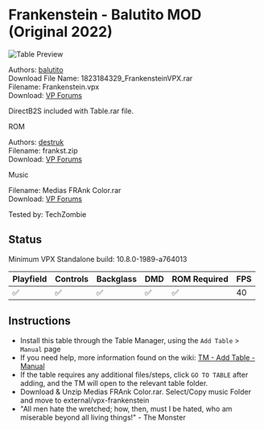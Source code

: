 ﻿# Frankenstein - Balutito MOD (Original 2022)

![Table Preview](../../images/vpx-frankenstein.png)

Authors: [balutito](https://vpuniverse.com/profile/36070-balutito/)  
Download File Name: 1823184329_FrankensteinVPX.rar  
Filename: Frankenstein.vpx  
Download: [VP Forums](https://vpuniverse.com/files/file/8983-frankenstein-color-edition-balutito-mod/)

DirectB2S included with Table.rar file. 

ROM

Authors: [destruk](https://www.vpforums.org/index.php?showuser=5)  
Filename: frankst.zip  
Download: [VP Forums](https://www.vpforums.org/index.php?app=downloads&showfile=238)

Music

Filename: Medias FRAnk Color.rar  
Download: [VP Forums](https://vpuniverse.com/files/file/8983-frankenstein-color-edition-balutito-mod/)

Tested by: TechZombie

## Status 

Minimum VPX Standalone build: 10.8.0-1989-a764013

| Playfield | Controls | Backglass | DMD | ROM Required | FPS | 
|-----------|----------|-----------|-----|--------------|-----|
| :white_check_mark: | :white_check_mark: | :white_check_mark: | :white_check_mark: | :white_check_mark: | 40 |

## Instructions

- Install this table through the Table Manager, using the `Add Table` > `Manual` page
- If you need help, more information found on the wiki: [TM - Add Table - Manual](https://github.com/LegendsUnchained/vpx-standalone-alp4k/wiki/%5B04%5D-%F0%9F%A7%A1-TM-%E2%80%90-Other-Features#add-table---manual)
- If the table requires any additional files/steps, click `GO TO TABLE` after adding, and the TM will open to the relevant table folder.
- Download & Unzip Medias FRAnk Color.rar. Select/Copy music Folder and move to external/vpx-frankenstein
- "All men hate the wretched; how, then, must I be hated, who am miserable beyond all living things!" - The Monster

